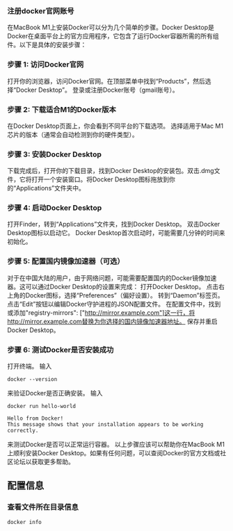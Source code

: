 ### 注册docker官网账号
在MacBook M1上安装Docker可以分为几个简单的步骤。Docker Desktop是Docker在桌面平台上的官方应用程序，它包含了运行Docker容器所需的所有组件。以下是具体的安装步骤：

### 步骤 1: 访问Docker官网
打开你的浏览器，访问Docker官网。在顶部菜单中找到“Products”，然后选择“Docker Desktop”。
登录或注册Docker账号（gmail账号）。

### 步骤 2: 下载适合M1的Docker版本
在Docker Desktop页面上，你会看到不同平台的下载选项。
选择适用于Mac M1芯片的版本（通常会自动检测到你的硬件类型）。

### 步骤 3: 安装Docker Desktop
下载完成后，打开你的下载目录，找到Docker Desktop的安装包。双击.dmg文件，它将打开一个安装窗口。将Docker Desktop图标拖放到你的“Applications”文件夹中。

### 步骤 4: 启动Docker Desktop
打开Finder，转到“Applications”文件夹，找到Docker Desktop。
双击Docker Desktop图标以启动它。
Docker Desktop首次启动时，可能需要几分钟的时间来初始化。

### 步骤 5: 配置国内镜像加速器（可选）
对于在中国大陆的用户，由于网络问题，可能需要配置国内的Docker镜像加速器。这可以通过Docker Desktop的设置来完成：
打开Docker Desktop。
点击右上角的Docker图标，选择“Preferences”（偏好设置）。
转到“Daemon”标签页。
点击“Edit”按钮以编辑Docker守护进程的JSON配置文件。
在配置文件中，找到或添加"registry-mirrors": ["http://mirror.example.com"]这一行，将http://mirror.example.com替换为你选择的国内镜像加速器地址。
保存并重启Docker Desktop。
### 步骤 6: 测试Docker是否安装成功
打开终端。
输入
```
docker --version
```
来验证Docker是否正确安装。
输入
```
docker run hello-world
```
```
Hello from Docker!
This message shows that your installation appears to be working correctly.
```
来测试Docker是否可以正常运行容器。
以上步骤应该可以帮助你在MacBook M1上顺利安装Docker Desktop。如果有任何问题，可以查阅Docker的官方文档或社区论坛以获取更多帮助。

## 配置信息
### 查看文件所在目录信息

```
docker info
```
